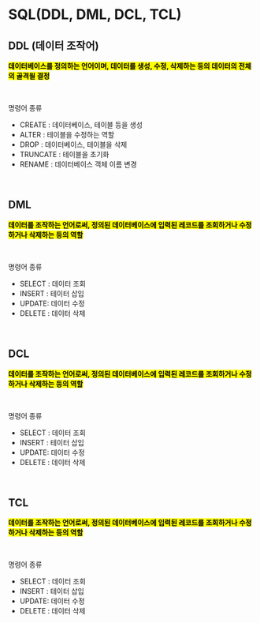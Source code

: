 # SQL(DDL, DML, DCL, TCL) 


## DDL (데이터 조작어)

<mark>**데이터베이스를 정의하는 언어이며, 데이터를 생성, 수정, 삭제하는 등의 데이터의 전체의 골격읠 결정**</mark>

</br>

명령어 종류 
- CREATE : 데이터베이스, 테이블 등을 생성 
- ALTER : 테이블을 수정하는 역할
- DROP : 데이터베이스, 테이블을 삭제
- TRUNCATE : 테이블을 초기화
- RENAME : 데이터베이스 객체 이름 변경


</br>

## DML
<mark>**데이터를 조작하는 언어로써, 정의된 데이터베이스에 입력된 레코드를 조회하거나 수정하거나 삭제하는 등의 역할**</mark>

</br>

명령어 종류 
- SELECT : 데이터 조회
- INSERT : 테이터 삽입
- UPDATE: 데이터 수정
- DELETE : 데이터 삭제


</br>

## DCL

<mark>**데이터를 조작하는 언어로써, 정의된 데이터베이스에 입력된 레코드를 조회하거나 수정하거나 삭제하는 등의 역할**</mark>

</br>

명령어 종류 
- SELECT : 데이터 조회
- INSERT : 테이터 삽입
- UPDATE: 데이터 수정
- DELETE : 데이터 삭제


</br>

## TCL

<mark>**데이터를 조작하는 언어로써, 정의된 데이터베이스에 입력된 레코드를 조회하거나 수정하거나 삭제하는 등의 역할**</mark>

</br>

명령어 종류 
- SELECT : 데이터 조회
- INSERT : 테이터 삽입
- UPDATE: 데이터 수정
- DELETE : 데이터 삭제


</br>
